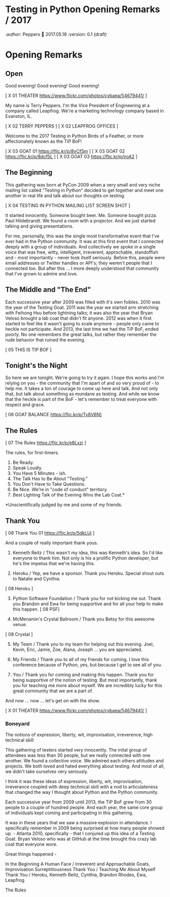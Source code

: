 
# Testing in Python Opening Remarks / 2017

:author: Peppers
:date: 2017.05.18
:version: 0.1 (draft)

# Opening Remarks

## Open 

Good evening! Good evening! Good evening!

[ X 01 THEATER https://www.flickr.com/photos/cybaea/54679441/ ]

My name is Terry Peppers. I'm the Vice President of Engineering at a company called Leapfrog. We're a marketing technology company based in Evanston, IL. 

[ X 02 TERRY PEPPERS ]
[ X 02 LEAPFROG OFFICES ]

Welcome to the 2017 Testing in Python Birds of a Feather, or more affectionately known as the TiP BoF! 

[ X 03 GOAT 01 https://flic.kr/p/8vCfSm ]
[ X 03 GOAT 02 https://flic.kr/p/8dcf5L ]
[ X 03 GOAT 03 https://flic.kr/p/jroA2 ]

## The Beginning

This gathering was born at PyCon 2009 when a very small and very niche mailing list called "Testing in Python" decided to get together and meet one another in real life and talk about our thoughts on testing. 

[ X 04 TESTING IN PYTHON MAILING LIST SCREEN SHOT ]

It started innocently. Someone bought beer. Me. Someone bought pizza. Paul Hildebrandt. We found a room with a projector. And we just started talking and giving presentations. 

For me, personally, this was the single most transformative event that I've ever had in the Python community. It was at this first event that I connected deeply with a group of individuals. And collectively we spoke in a single voice that was free, witty, intelligent, irreverent, approchable, standoffish and - most importantly - never took itself seriously. Before this, people were email addresses or Twitter handles or API's; they weren't people that I connected too. But after this ... I more deeply understood that community that I've grown to admire and love. 

## The Middle and "The End"

Each successive year after 2009 was filled with it's own foibles. 2010 was the year of the Testing Goat. 2011 was the year we started arm stretching with Feihong Hsu before lightning talks; it was also the year that Bryan Veloso brought a lab coat that didn't fit anyone. 2012 was when it first started to feel like it wasn't going to scale anymore - people only came to heckle not participate. And 2013, the last time we had the TiP BoF, ended poorly. No one remembers the great talks, but rather they remember the rude behavior that ruined the evening. 

[ 05 THIS IS TIP BOF ]

## Tonight's the Night

So here we are tonight. We're going to try it again. I hope this works and I'm relying on you - the community that I'm apart of and so very proud of - to help me. It takes a ton of courage to come up here and talk. And not only that, but talk about something as mundane as testing. And while we know that the heckle is part of the BoF - let's remember to treat everyone with respect and grace. 

[ 06 GOAT BALANCE https://flic.kr/p/Ty8V6N]

## The Rules

[ 07 The Rules https://flic.kr/p/e8Lxzi ] 

The rules, for first-timers. 

1. Be Ready.
2. Speak Loudly.
2. You Have 5 Minutes - ish. 
3. The Talk Has to Be About "Testing."
4. You Don't Have to Take Questions. 
5. Be Nice. We're in "code of conduct" territory. 
6. Best Lighting Talk of the Evening Wins the Lab Coat.*

*Unscientifically judged by me and some of my friends. 

## Thank You

[ 08 Thank You 01 https://flic.kr/p/5dkLUi ]

And a couple of really important thank yous. 

1. Kenneth Reitz / This wasn't my idea, this was Kenneth's idea. So I'd like everyone to thank him. Not only is his a prolific Python developer, but he's the impetus that we're having this. 

2. Heroku / Yep, we have a sponsor. Thank you Heroku. Special shout outs to Natalie and Cynthia. 

[ 08 Heroku ]

3. Python Software Foundation / Thank you for not kicking me out. Thank you Brandon and Ewa for being supportive and for all your help to make this happen. 
[ 08 PSF]

4. McMenamin's Crystal Ballroom / Thank you Betsy for this awesome venue. 

[ 08 Crystal ]

5. My Team / Thank you to my team for helping out this evening. Joel, Kevin, Eric, Jamie, Zoe, Alana, Joseph ... you are appreciated. 

6. My Friends / Thank you to all of my friends for coming. I love this conference because of Python, yes, but because I get to see all of you. 

7. You / Thank you for coming and making this happen. Thank you for being supportive of the notion of testing. But most importantly, thank you for teaching me more about myself. We are incredibly lucky for this great community that we are a part of. 

And now ... now ... let's get on with the show. 

[ X 01 THEATER https://www.flickr.com/photos/cybaea/54679441/ ]

### Boneyard

The notions of expression, liberty, wit, improvisation, irreverence, high technical skill

This gathering of testers started very innocently. The inital group of attendees was less than 30 people, but we really connected with one another. We found a collective voice. We admired each others attitudes and projects. We both loved and hated everything about testing. And most of all, we didn't take ourselves very seriously. 

I think it was these ideas of expression, liberty, wit, improvisation, irreverance coupled with deep technical skill with a nod to articulateness that changed the way I thought about Python and the Python community. 

Each successive year from 2009 until 2013, the TiP BoF grew from 30 people to a couple of hundred people. And each year, the same core group of individuals kept coming and participating in this gathering. 

It was in these years that we saw a massive explosion in attendance. I specifically remember in 2009 being surprised at how many people showed up. - Atlanta 2010, specifically - that I conjured up this idea of a Testing Goat. Bryan Veloso who was at GitHub at the time brought this crazy lab coat that everyone wore. 

Great things happened - 

In the Beginning
A Human Face / Irreverent and Approachable
Goats, Improvisation
Surreptitiousness
Thank You / Teaching Me About Myself
Thank You / Heroku, Kenneth Reitz, Cynthia, Brandon Rhodes, Ewa, Leapfrog

The Rules
